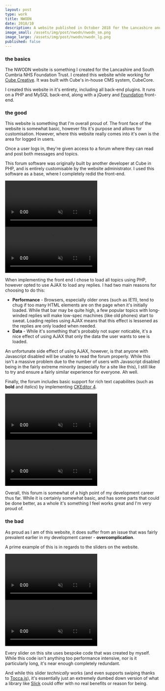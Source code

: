 ```yaml
---
layout: post
type: work
title: NWODN
date: 2018/10
description: A website published in October 2018 for the Lancashire and South Cumbria NHS Foundation Trust. I developed both this website's front-end and back-end.
image_small: /assets/img/post/nwodn/nwodn_sm.png
image_large: /assets/img/post/nwodn/nwodn_lg.png
published: false
---
```

<h3><span>the basics</span></h3>

The NWODN website is something I created for the Lancashire and South Cumbria NHS Foundation Trust. I created this website while working for [Cube Creative](https://www.cubecreative.co.uk). It was built with Cube's in-house CMS system, CubeCore.

I created this website in it's entirety, including all back-end plugins. It runs on a PHP and MySQL back-end, along with a jQuery and [Foundation](https://get.foundation/sites/docs/) front-end.

<h3><span>the good</span></h3>

This website is something that I'm overall proud of. The front face of the website is somewhat basic, however fits it's purpose and allows for customisation. However, where this website really comes into it's own is the area for logged in users.

Once a user logs in, they're given access to a forum where they can read and post both messages and topics.

This forum software was originally built by another developer at Cube in PHP, and is entirely customisable by the website administrator. I used this software as a base, where I completely redid the front-end.

<video class="lazy" data-src="/assets/img/post/nwodn/forum_posts.webm" muted autoplay controls loop></video>
<noscript>
    <video src="/assets/img/post/nwodn/forum_posts.webm" muted autoplay controls loop></video>
</noscript>

When implementing the front end I chose to load all topics using PHP, however opted to use AJAX to load any replies. I had two main reasons for choosing to do this:

* **Performance** - Browsers, especially older ones (such as IE11), tend to chug if too many HTML elements are on the page when it's initially loaded. While that bar may be quite high, a few popular topics with long-winded replies will make low-spec machines (like old phones) start to sweat. Loading replies using AJAX means that this effect is lessened as the replies are only loaded when needed.
* **Data** - While it's something that's probably not super noticable, it's a nice effect of using AJAX that only the data the user wants to see is loaded.

An unfortunate side effect of using AJAX, however, is that anyone with Javascript disabled will be unable to read the forum properly. While this isn't a massive problem due to the number of users with Javascript disabled being in the fairly extreme minority (especially for a site like this), I still like to try and ensure a fairly similar experience for everyone. Ah well.

Finally, the forum includes basic support for rich text capabilites (such as **bold** and *italics*) by implementing [CKEditor 4](https://ckeditor.com/ckeditor-4/).

<video class="lazy" data-src="/assets/img/post/nwodn/forum_reply.webm" muted autoplay controls loop></video>
<noscript>
    <video src="/assets/img/post/nwodn/forum_reply.webm" muted autoplay controls loop></video>
</noscript>

Overall, this forum is somewhat of a high point of my development career thus far. While it is certainly somewhat basic, and has some parts that could be done better, as a whole it's something I feel works great and I'm very proud of.

<h3><span>the bad</span></h3>

As proud as I am of this website, it does suffer from an issue that was fairly prevalent earlier in my development career - **overcomplication**.

A prime example of this is in regards to the sliders on the website.

<video class="lazy" data-src="/assets/img/post/nwodn/slider_example.webm" muted autoplay controls loop></video>
<noscript>
    <video src="/assets/img/post/nwodn/slider_example.webm" muted autoplay controls loop></video>
</noscript>

Every slider on this site uses bespoke code that was created by myself. While this code isn't anything too performance intensive, nor is it particularly long, it's near enough completely redundant.

And while this slider _technically_ works (and even supports swiping thanks to [Tocca.js](https://gianlucaguarini.com/Tocca.js/)), it's essentially just an extremely dumbed down version of what a library like [Slick](https://kenwheeler.github.io/slick/) could offer with no real benefits or reason for being.

